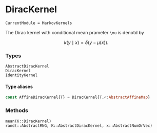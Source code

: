 # DiracKernel

```@meta
CurrentModule = MarkovKernels
```

The Dirac kernel with conditional mean prameter  ``\mu`` is denotd by

```math
k(y\mid x) = \delta(y - \mu(x)).
```

### Types

```@docs
AbstractDiracKernel
DiracKernel
IdentityKernel
```

#### Type aliases

```julia
const AffineDiracKernel{T} = DiracKernel{T,<:AbstractAffineMap}
```

### Methods

```@docs
mean(K::DiracKernel)
rand(::AbstractRNG, K::AbstractDiracKernel, x::AbstractNumOrVec)
```